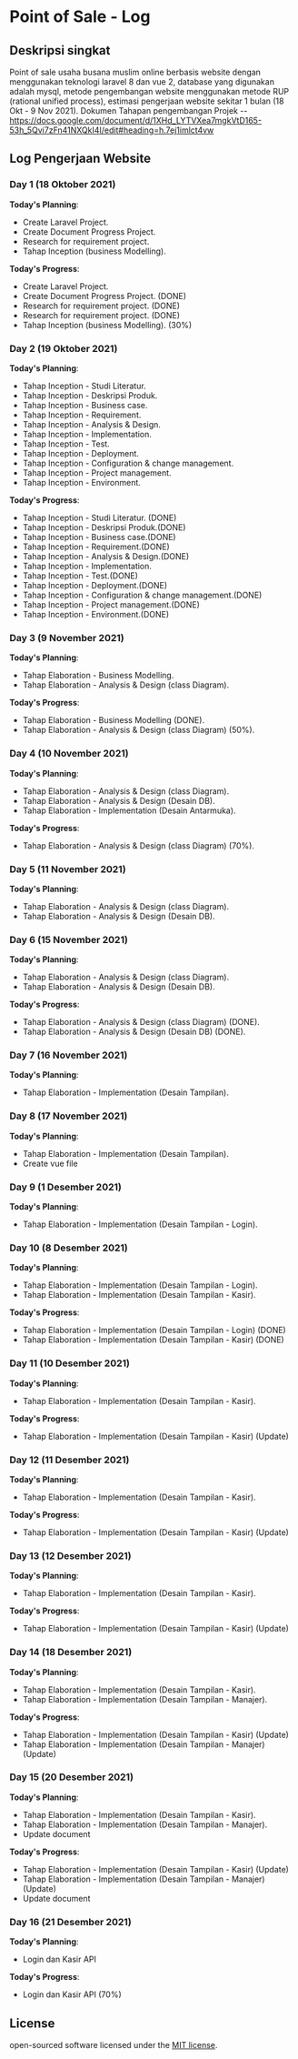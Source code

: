 # Point of Sale - Log

## Deskripsi singkat

Point of sale usaha busana muslim online berbasis website dengan menggunakan teknologi laravel 8 dan vue 2, database yang digunakan adalah mysql, metode pengembangan website menggunakan metode RUP (rational unified process), estimasi pengerjaan website sekitar 1 bulan (18 Okt - 9 Nov 2021).
Dokumen Tahapan pengembangan Projek -- https://docs.google.com/document/d/1XHd_LYTVXea7mgkVtD165-53h_5Qvi7zFn41NXQkI4I/edit#heading=h.7ej1imlct4vw

## Log Pengerjaan Website

### Day 1 (18 Oktober 2021)

**Today's Planning**: 
- Create Laravel Project.
- Create Document Progress Project.
- Research for requirement project.
- Tahap Inception (business Modelling).

**Today's Progress**:
- Create Laravel Project.
- Create Document Progress Project. (DONE)
- Research for requirement project. (DONE)
- Research for requirement project. (DONE)
- Tahap Inception (business Modelling). (30%)

### Day 2 (19 Oktober 2021)

**Today's Planning**: 
- Tahap Inception - Studi Literatur.
- Tahap Inception - Deskripsi Produk.
- Tahap Inception - Business case.
- Tahap Inception - Requirement.
- Tahap Inception - Analysis & Design.
- Tahap Inception - Implementation.
- Tahap Inception - Test.
- Tahap Inception - Deployment.
- Tahap Inception - Configuration & change management.
- Tahap Inception - Project management.
- Tahap Inception - Environment.

**Today's Progress**: 
- Tahap Inception - Studi Literatur. (DONE)
- Tahap Inception - Deskripsi Produk.(DONE)
- Tahap Inception - Business case.(DONE)
- Tahap Inception - Requirement.(DONE)
- Tahap Inception - Analysis & Design.(DONE)
- Tahap Inception - Implementation.
- Tahap Inception - Test.(DONE)
- Tahap Inception - Deployment.(DONE)
- Tahap Inception - Configuration & change management.(DONE)
- Tahap Inception - Project management.(DONE)
- Tahap Inception - Environment.(DONE)

### Day 3 (9 November 2021)

**Today's Planning**: 
- Tahap Elaboration - Business Modelling.
- Tahap Elaboration - Analysis & Design (class Diagram).

**Today's Progress**: 
- Tahap Elaboration - Business Modelling (DONE).
- Tahap Elaboration - Analysis & Design (class Diagram) (50%).

### Day 4 (10 November 2021)

**Today's Planning**: 
- Tahap Elaboration - Analysis & Design (class Diagram).
- Tahap Elaboration - Analysis & Design (Desain DB).
- Tahap Elaboration - Implementation (Desain Antarmuka).

**Today's Progress**: 
- Tahap Elaboration - Analysis & Design (class Diagram) (70%).

### Day 5 (11 November 2021)

**Today's Planning**: 
- Tahap Elaboration - Analysis & Design (class Diagram).
- Tahap Elaboration - Analysis & Design (Desain DB).

### Day 6 (15 November 2021)

**Today's Planning**: 
- Tahap Elaboration - Analysis & Design (class Diagram).
- Tahap Elaboration - Analysis & Design (Desain DB).

**Today's Progress**: 
- Tahap Elaboration - Analysis & Design (class Diagram) (DONE).
- Tahap Elaboration - Analysis & Design (Desain DB) (DONE).

### Day 7 (16 November 2021)

**Today's Planning**: 
- Tahap Elaboration - Implementation (Desain Tampilan).

### Day 8 (17 November 2021)

**Today's Planning**: 
- Tahap Elaboration - Implementation (Desain Tampilan).
- Create vue file

### Day 9 (1 Desember 2021)

**Today's Planning**: 
- Tahap Elaboration - Implementation (Desain Tampilan - Login).

### Day 10 (8 Desember 2021)

**Today's Planning**: 
- Tahap Elaboration - Implementation (Desain Tampilan - Login).
- Tahap Elaboration - Implementation (Desain Tampilan - Kasir).

**Today's Progress**: 
- Tahap Elaboration - Implementation (Desain Tampilan - Login) (DONE)
- Tahap Elaboration - Implementation (Desain Tampilan - Kasir) (DONE)


### Day 11 (10 Desember 2021)

**Today's Planning**: 
- Tahap Elaboration - Implementation (Desain Tampilan - Kasir).

**Today's Progress**: 
- Tahap Elaboration - Implementation (Desain Tampilan - Kasir) (Update)

### Day 12 (11 Desember 2021)

**Today's Planning**: 
- Tahap Elaboration - Implementation (Desain Tampilan - Kasir).

**Today's Progress**: 
- Tahap Elaboration - Implementation (Desain Tampilan - Kasir) (Update)

### Day 13 (12 Desember 2021)

**Today's Planning**: 
- Tahap Elaboration - Implementation (Desain Tampilan - Kasir).

**Today's Progress**: 
- Tahap Elaboration - Implementation (Desain Tampilan - Kasir) (Update)

### Day 14 (18 Desember 2021)

**Today's Planning**: 
- Tahap Elaboration - Implementation (Desain Tampilan - Kasir).
- Tahap Elaboration - Implementation (Desain Tampilan - Manajer).

**Today's Progress**: 
- Tahap Elaboration - Implementation (Desain Tampilan - Kasir) (Update)
- Tahap Elaboration - Implementation (Desain Tampilan - Manajer) (Update)

### Day 15 (20 Desember 2021)

**Today's Planning**: 
- Tahap Elaboration - Implementation (Desain Tampilan - Kasir).
- Tahap Elaboration - Implementation (Desain Tampilan - Manajer).
- Update document 

**Today's Progress**: 
- Tahap Elaboration - Implementation (Desain Tampilan - Kasir) (Update)
- Tahap Elaboration - Implementation (Desain Tampilan - Manajer) (Update)
- Update document 

### Day 16 (21 Desember 2021)

**Today's Planning**: 
- Login dan Kasir API 

**Today's Progress**: 
- Login dan Kasir API (70%)



## License

 open-sourced software licensed under the [MIT license](https://opensource.org/licenses/MIT).
